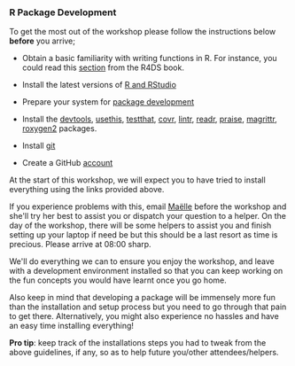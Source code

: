 ### R Package Development


To get the most out of the workshop please follow the instructions below **before** you arrive;

* Obtain a basic familiarity with writing functions in R. For instance, you could read this [section](http://r4ds.had.co.nz/functions.html#functions) from the R4DS book.

* Install the latest versions of [R and RStudio](http://stat545.com/packages01_system-prep.html)
  
* Prepare your system for [package development](http://stat545.com/packages01_system-prep.html)

* Install the [devtools](https://cran.r-project.org/web/packages/devtools/index.html), [usethis](https://cran.r-project.org/web/packages/usethis/index.html), [testthat](https://cran.r-project.org/web/packages/testthat/index.html), [covr](https://cran.r-project.org/web/packages/covr/index.html), [lintr](https://cran.r-project.org/web/packages/lintr/index.html), [readr](https://cran.r-project.org/web/packages/readr/index.html), [praise](https://cran.r-project.org/web/packages/praise/index.html), [magrittr](https://cran.r-project.org/web/packages/magrittr/index.html), [roxygen2](https://cran.r-project.org/web/packages/roxygen2/index.html)  packages.

* Install [git](http://happygitwithr.com/install-git.html) 

* Create a GitHub [account](http://happygitwithr.com/github-acct.html)

At the start of this workshop, we will expect you to have tried to install everything using the links provided above. 

If you experience problems with this, email [Maëlle](https://github.com/maelle/) before the workshop and she'll try her best to assist you or dispatch your question to a helper. On the day of the workshop, there will be some helpers to assist you and finish setting up your laptop if need be but this should be a last resort as time is precious. Please arrive at 08:00 sharp.

We'll do everything we can to ensure you enjoy the workshop, and leave with a development environment installed so that you can keep working on the fun concepts you would have learnt once you go home.

Also keep in mind that developing a package will be immensely more fun than the installation and setup process but you need to go through that pain to get there. Alternatively, you might also experience no hassles and have an easy time installing everything!

**Pro tip**: keep track of the installations steps you had to tweak from the above guidelines, if any, so as to help future you/other attendees/helpers. 
